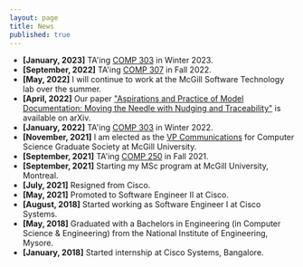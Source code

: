```yaml
---
layout: page
title: News
published: true
---
```

- **[January, 2023]** TA'ing [COMP 303](https://github.com/jin-guo/COMP303) in Winter 2023.
- **[September, 2022]** TA'ing [COMP 307](https://www.mcgill.ca/study/2022-2023/courses/comp-307) in Fall 2022.
- **[May, 2022]** I will continue to work at the McGill Software Technology lab over the summer.
- **[April, 2022]** Our paper <a href="https://arxiv.org/abs/2204.06425">"Aspirations and Practice of Model Documentation: Moving the Needle with Nudging and Traceability"</a> is available on arXiv.
- **[January, 2022]** TA'ing [COMP 303](https://github.com/jin-guo/COMP303_Winter2022) in Winter 2022.
- **[November, 2021]** I am elected as the <a href="https://csgs.cs.mcgill.ca/?page_id=42">VP Communications</a> for Computer Science Graduate Society at McGill University. 
- **[September, 2021]** TA'ing [COMP 250](http://www.cim.mcgill.ca/~langer/250.html) in Fall 2021.
- **[September, 2021]** Starting my MSc program at McGill University, Montreal.
- **[July, 2021]** Resigned from Cisco.
- **[May, 2021]** Promoted to Software Engineer II at Cisco.
- **[August, 2018]** Started working as Software Engineer I at Cisco Systems.
- **[May, 2018]** Graduated with a Bachelors in Engineering (in Computer Science & Engineering) from the National Institute of Engineering, Mysore.
- **[January, 2018]** Started internship at Cisco Systems, Bangalore.